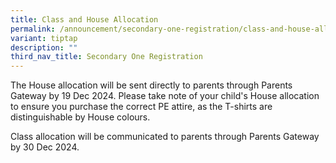 ```yaml
---
title: Class and House Allocation
permalink: /announcement/secondary-one-registration/class-and-house-allocation/
variant: tiptap
description: ""
third_nav_title: Secondary One Registration
---
```

<p>The House allocation will be sent directly to parents through Parents
Gateway by 19 Dec 2024. Please take note of your child's House allocation
to ensure you purchase the correct PE attire, as the T-shirts are distinguishable
by House colours.</p>
<p>Class allocation will be communicated to parents through Parents Gateway
by 30 Dec 2024.</p>